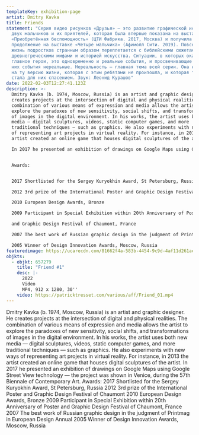 ```yaml
---
templateKey: exhibition-page
artist: Dmitry Kavka
title: Friends
statement: "Серия видео рисунков «Друзья» — это развитие графической истории про
  двух мальчиков и их приятелей, которая была впервые показана на выставке
  «Приобретённая беспомощность» (ЦТИ Фабрика. 2017, Москва) и получила своё
  продолжение на выставке «Четыре мальчика» (Афимолл Сити. 2019). Повседневная
  жизнь подростков странным образом переплетается с библейскими сюжетами,
  древнегреческими мифами и историей искусства. Ситуации, в которых оказываются
  главное герои, это одновременно и реальные события, и просвечивающие сквозь
  них события нереальные. Нереальность — главная тема всей серии. Она намекает
  на ту версию жизни, которая с этим ребятами не произошла, и которая так и не
  стала для них спасением. Звук: Леонид Курашов"
date: 2022-02-03T12:27:41.123Z
description: >-
  Dmitry Kavka (b. 1974, Moscow, Russia) is an artist and graphic designer. He
  creates projects at the intersection of digital and physical realities. The
  combination of various means of expression and media allows the artist to
  explore the paradoxes of new sensitivity, social shifts, and transformations
  of images in the digital environment. In his works, the artist uses both new
  media — digital sculptures, videos, static computer games, and more
  traditional techniques — such as graphics. He also experiments with new ways
  of representing art projects in virtual reality. For instance, in 2013 the
  artist created an online game that houses digital sculptures of the artist.

  In 2017 he presented an exhibition of drawings on Google Maps using Google Street View technology — the project was shown in Venice, during the 57th Biennale of Contemporary Art.


  Awards:


  2017 Shortlisted for the Sergey Kuryokhin Award, St Petersburg, Russia

  2012 3rd prize of the International Poster and Graphic Design Festival of Chaumont

  2010 European Design Awards, Bronze

  2009 Participant in Special Exhibition within 20th Anniversary of Poster

  and Graphic Design Festival of Chaumont, France

  2007 The best work of Russian graphic design in the judgment of Printmag in European Design Annual

  2005 Winner of Design Innovation Awards, Moscow, Russia
featuredimage: https://ucarecdn.com/81662f4a-583b-4454-9c9d-4af11d261aec/
objkts:
  - objkt: 657279
    title: "Friend #1"
    desc: |-
      2022
      Video
      MP4, 912 x 1280, 30''
    video: https://patricktresset.com/various/aff/Friend_01.mp4
---
```

Dmitry Kavka (b. 1974, Moscow, Russia) is an artist and graphic designer. He creates projects at the intersection of digital and physical realities. The combination of various means of expression and media allows the artist to explore the paradoxes of new sensitivity, social shifts, and transformations of images in the digital environment. In his works, the artist uses both new media — digital sculptures, videos, static computer games, and more traditional techniques — such as graphics. He also experiments with new ways of representing art projects in virtual reality. For instance, in 2013 the artist created an online game that houses digital sculptures of the artist. In 2017 he presented an exhibition of drawings on Google Maps using Google Street View technology — the project was shown in Venice, during the 57th Biennale of Contemporary Art. Awards: 2017 Shortlisted for the Sergey Kuryokhin Award, St Petersburg, Russia 2012 3rd prize of the International Poster and Graphic Design Festival of Chaumont 2010 European Design Awards, Bronze 2009 Participant in Special Exhibition within 20th Anniversary of Poster and Graphic Design Festival of Chaumont, France 2007 The best work of Russian graphic design in the judgment of Printmag in European Design Annual 2005 Winner of Design Innovation Awards, Moscow, Russia